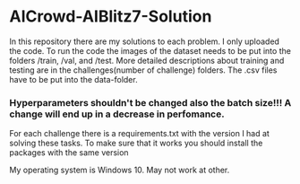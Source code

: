 # AICrowd-AIBlitz7-Solution

In this repository there are my solutions to each problem. I only uploaded the code. To run the code the images of the dataset needs to be put into the folders /train, /val, and /test. More detailed descriptions about training and testing are in the challenges(number of challenge) folders. The .csv files have to be put into the data-folder.

### Hyperparameters shouldn't be changed also the batch size!!! A change will end up in a decrease in perfomance.

For each challenge there is a requirements.txt with the version I had at solving these tasks. To make sure that it works you should install the packages with the same version

My operating system is Windows 10. May not work at other.
